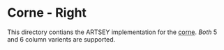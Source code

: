 # Corne - Right

This directory contians the ARTSEY implementation for the [corne](https://github.com/foostan/crkbd). *Both* 5 and 6 column varients are supported.
